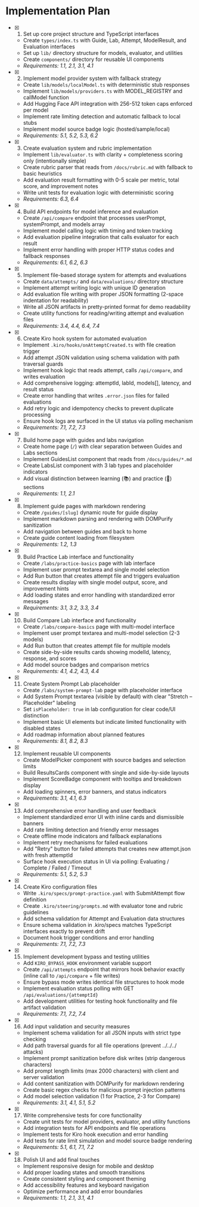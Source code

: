 # Implementation Plan

- [x] 1. Set up core project structure and TypeScript interfaces
  - Create `types/index.ts` with Guide, Lab, Attempt, ModelResult, and Evaluation interfaces
  - Set up `lib/` directory structure for models, evaluator, and utilities
  - Create `components/` directory for reusable UI components
  - _Requirements: 1.1, 2.1, 3.1, 4.1_

- [x] 2. Implement model provider system with fallback strategy
  - Create `lib/models/localModel.ts` with deterministic stub responses
  - Implement `lib/models/providers.ts` with MODEL_REGISTRY and callModel function
  - Add Hugging Face API integration with 256-512 token caps enforced per model
  - Implement rate limiting detection and automatic fallback to local stubs
  - Implement model source badge logic (hosted/sample/local)
  - _Requirements: 5.1, 5.2, 5.3, 6.2_

- [x] 3. Create evaluation system and rubric implementation
  - Implement `lib/evaluator.ts` with clarity + completeness scoring only (intentionally simple)
  - Create rubric parser that reads from `/docs/rubric.md` with fallback to basic heuristics
  - Add evaluation result formatting with 0-5 scale per metric, total score, and improvement notes
  - Write unit tests for evaluation logic with deterministic scoring
  - _Requirements: 6.3, 6.4_

- [x] 4. Build API endpoints for model inference and evaluation
  - Create `/api/compare` endpoint that processes userPrompt, systemPrompt, and models array
  - Implement model calling logic with timing and token tracking
  - Add evaluation pipeline integration that calls evaluator for each result
  - Implement error handling with proper HTTP status codes and fallback responses
  - _Requirements: 6.1, 6.2, 6.3_

- [x] 5. Implement file-based storage system for attempts and evaluations
  - Create `data/attempts/` and `data/evaluations/` directory structure
  - Implement attempt writing logic with unique ID generation
  - Add evaluation file writing with proper JSON formatting (2-space indentation for readability)
  - Write all JSON artifacts in pretty-printed format for demo readability
  - Create utility functions for reading/writing attempt and evaluation files
  - _Requirements: 3.4, 4.4, 6.4, 7.4_

- [x] 6. Create Kiro hook system for automated evaluation
  - Implement `.kiro/hooks/onAttemptCreated.ts` with file creation trigger
  - Add attempt JSON validation using schema validation with path traversal guards
  - Implement hook logic that reads attempt, calls `/api/compare`, and writes evaluation
  - Add comprehensive logging: attemptId, labId, models[], latency, and result status
  - Create error handling that writes `.error.json` files for failed evaluations
  - Add retry logic and idempotency checks to prevent duplicate processing
  - Ensure hook logs are surfaced in the UI status via polling mechanism
  - _Requirements: 7.1, 7.2, 7.3_

- [x] 7. Build home page with guides and labs navigation
  - Create home page (`/`) with clear separation between Guides and Labs sections
  - Implement GuidesList component that reads from `/docs/guides/*.md`
  - Create LabsList component with 3 lab types and placeholder indicators
  - Add visual distinction between learning (📚) and practice (🧪) sections
  - _Requirements: 1.1, 2.1_

- [x] 8. Implement guide pages with markdown rendering
  - Create `/guides/[slug]` dynamic route for guide display
  - Implement markdown parsing and rendering with DOMPurify sanitization
  - Add navigation between guides and back to home
  - Create guide content loading from filesystem
  - _Requirements: 1.2, 1.3_

- [x] 9. Build Practice Lab interface and functionality
  - Create `/labs/practice-basics` page with lab interface
  - Implement user prompt textarea and single model selection
  - Add Run button that creates attempt file and triggers evaluation
  - Create results display with single model output, score, and improvement hints
  - Add loading states and error handling with standardized error messages
  - _Requirements: 3.1, 3.2, 3.3, 3.4_

- [x] 10. Build Compare Lab interface and functionality
  - Create `/labs/compare-basics` page with multi-model interface
  - Implement user prompt textarea and multi-model selection (2-3 models)
  - Add Run button that creates attempt file for multiple models
  - Create side-by-side results cards showing modelId, latency, response, and scores
  - Add model source badges and comparison metrics
  - _Requirements: 4.1, 4.2, 4.3, 4.4_

- [x] 11. Create System Prompt Lab placeholder
  - Create `/labs/system-prompt-lab` page with placeholder interface
  - Add System Prompt textarea (visible by default) with clear "Stretch – Placeholder" labeling
  - Set `isPlaceholder: true` in lab configuration for clear code/UI distinction
  - Implement basic UI elements but indicate limited functionality with disabled states
  - Add roadmap information about planned features
  - _Requirements: 8.1, 8.2, 8.3_



- [x] 12. Implement reusable UI components
  - Create ModelPicker component with source badges and selection limits
  - Build ResultsCards component with single and side-by-side layouts
  - Implement ScoreBadge component with tooltips and breakdown display
  - Add loading spinners, error banners, and status indicators
  - _Requirements: 3.1, 4.1, 6.3_

- [x] 13. Add comprehensive error handling and user feedback
  - Implement standardized error UI with inline cards and dismissible banners
  - Add rate limiting detection and friendly error messages
  - Create offline mode indicators and fallback explanations
  - Implement retry mechanisms for failed evaluations
  - Add "Retry" button for failed attempts that creates new attempt.json with fresh attemptId
  - Surface hook execution status in UI via polling: Evaluating / Complete / Failed / Timeout
  - _Requirements: 5.1, 5.2, 5.3_

- [x] 14. Create Kiro configuration files
  - Write `.kiro/specs/prompt-practice.yaml` with SubmitAttempt flow definition
  - Create `.kiro/steering/prompts.md` with evaluator tone and rubric guidelines
  - Add schema validation for Attempt and Evaluation data structures
  - Ensure schema validation in .kiro/specs matches TypeScript interfaces exactly to prevent drift
  - Document hook trigger conditions and error handling
  - _Requirements: 7.1, 7.2, 7.3_

- [x] 15. Implement development bypass and testing utilities
  - Add `KIRO_BYPASS_HOOK` environment variable support
  - Create `/api/attempts` endpoint that mirrors hook behavior exactly (inline call to `/api/compare` + file writes)
  - Ensure bypass mode writes identical file structures to hook mode
  - Implement evaluation status polling with GET `/api/evaluations/{attemptId}`
  - Add development utilities for testing hook functionality and file artifact validation
  - _Requirements: 7.1, 7.2, 7.4_

- [x] 16. Add input validation and security measures
  - Implement schema validation for all JSON inputs with strict type checking
  - Add path traversal guards for all file operations (prevent ../../../ attacks)
  - Implement prompt sanitization before disk writes (strip dangerous characters)
  - Add prompt length limits (max 2000 characters) with client and server validation
  - Add content sanitization with DOMPurify for markdown rendering
  - Create basic regex checks for malicious prompt injection patterns
  - Add model selection validation (1 for Practice, 2-3 for Compare)
  - _Requirements: 3.1, 4.1, 5.1, 5.2_

- [x] 17. Write comprehensive tests for core functionality
  - Create unit tests for model providers, evaluator, and utility functions
  - Add integration tests for API endpoints and file operations
  - Implement tests for Kiro hook execution and error handling
  - Add tests for rate limit simulation and model source badge rendering
  - _Requirements: 5.1, 6.1, 7.1, 7.2_

- [x] 18. Polish UI and add final touches
  - Implement responsive design for mobile and desktop
  - Add proper loading states and smooth transitions
  - Create consistent styling and component theming
  - Add accessibility features and keyboard navigation
  - Optimize performance and add error boundaries
  - _Requirements: 1.1, 2.1, 3.1, 4.1_
